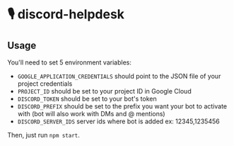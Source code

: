 🎙 discord-helpdesk
========================

## Usage

You'll need to set 5 environment variables:
- `GOOGLE_APPLICATION_CREDENTIALS` should point to the JSON file of your project credentials
- `PROJECT_ID` should be set to your project ID in Google Cloud
- `DISCORD_TOKEN` should be set to your bot's token
- `DISCORD_PREFIX` should be set to the prefix you want your bot to activate with (bot will also work with DMs and @ mentions)
- `DISCORD_SERVER_IDS` server ids where bot is added ex: 12345,1235456

Then, just run `npm start`.
